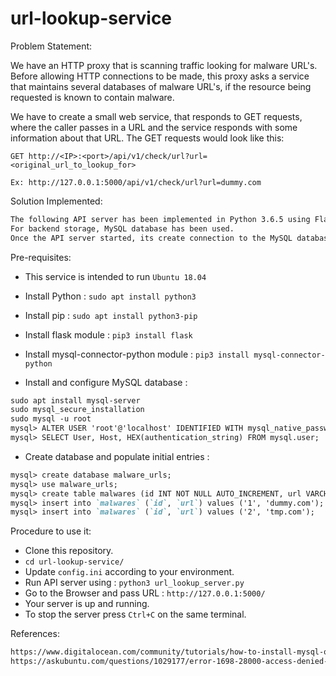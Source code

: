 # url-lookup-service

Problem Statement:

We have an HTTP proxy that is scanning traffic looking for malware URL's. Before allowing HTTP connections to be made, this proxy asks a service that maintains several databases of malware URL's, if the resource being requested is known to contain malware.

We have to create a small web service, that responds to GET requests, where the caller passes in a URL and the service responds with some information about that URL.
The GET requests would look like this:

`GET http://<IP>:<port>/api/v1/check/url?url=<original_url_to_lookup_for>`

`Ex: http://127.0.0.1:5000/api/v1/check/url?url=dummy.com`

Solution Implemented:
```markdown
The following API server has been implemented in Python 3.6.5 using Flask library.
For backend storage, MySQL database has been used.
Once the API server started, its create connection to the MySQL database and for subsequent GET requests, it uses this same connection.
```
Pre-requisites:

- This service is intended to run `Ubuntu 18.04`

- Install Python : `sudo apt install python3`

- Install pip : `sudo apt install python3-pip`

- Install flask module : `pip3 install flask`

- Install mysql-connector-python module : `pip3 install mysql-connector-python`

- Install and configure MySQL database :
```markdown
sudo apt install mysql-server
sudo mysql_secure_installation
sudo mysql -u root
mysql> ALTER USER 'root'@'localhost' IDENTIFIED WITH mysql_native_password BY 'root123';
mysql> SELECT User, Host, HEX(authentication_string) FROM mysql.user;
```

- Create database and populate initial entries :
```markdown
mysql> create database malware_urls;
mysql> use malware_urls;
mysql> create table malwares (id INT NOT NULL AUTO_INCREMENT, url VARCHAR(2000) NOT NULL, PRIMARY KEY (id));
mysql> insert into `malwares` (`id`, `url`) values ('1', 'dummy.com');
mysql> insert into `malwares` (`id`, `url`) values ('2', 'tmp.com');
```

Procedure to use it:

- Clone this repository.
- `cd url-lookup-service/`
- Update `config.ini` according to your environment.
- Run API server using : `python3 url_lookup_server.py`
- Go to the Browser and pass URL : `http://127.0.0.1:5000/`
- Your server is up and running.
- To stop the server press `Ctrl+C` on the same terminal.

References:
```markdown
https://www.digitalocean.com/community/tutorials/how-to-install-mysql-on-ubuntu-18-04
https://askubuntu.com/questions/1029177/error-1698-28000-access-denied-for-user-rootlocalhost-at-ubuntu-18-04
```
